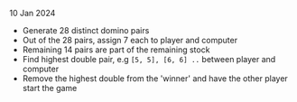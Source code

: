 10 Jan 2024
- Generate 28 distinct domino pairs
- Out of the 28 pairs, assign 7 each to player and computer
- Remaining 14 pairs are part of the remaining stock
- Find highest double pair, e.g `[5, 5], [6, 6] ..` between player and computer
- Remove the highest double from the 'winner' and have the other player start the game
